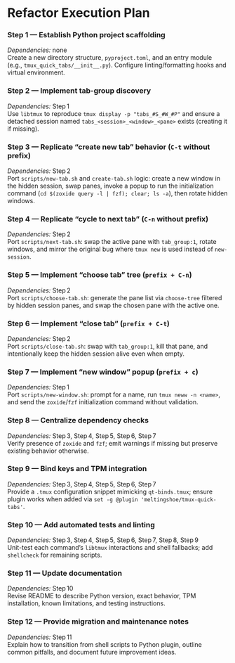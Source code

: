 # Refactor Execution Plan

### Step 1 — Establish Python project scaffolding
*Dependencies:* none  
Create a new directory structure, `pyproject.toml`, and an entry module (e.g., `tmux_quick_tabs/__init__.py`). Configure linting/formatting hooks and virtual environment.

### Step 2 — Implement tab‑group discovery
*Dependencies:* Step 1  
Use `libtmux` to reproduce `tmux display -p "tabs_#S_#W_#P"` and ensure a detached session named `tabs_<session>_<window>_<pane>` exists (creating it if missing).

### Step 3 — Replicate “create new tab” behavior (`C‑t` without prefix)
*Dependencies:* Step 2  
Port `scripts/new-tab.sh` and `create-tab.sh` logic: create a new window in the hidden session, swap panes, invoke a popup to run the initialization command (`cd $(zoxide query -l | fzf); clear; ls -a`), then rotate hidden windows.

### Step 4 — Replicate “cycle to next tab” (`C‑n` without prefix)
*Dependencies:* Step 2  
Port `scripts/next-tab.sh`: swap the active pane with `tab_group:1`, rotate windows, and mirror the original bug where `tmux new` is used instead of `new-session`.

### Step 5 — Implement “choose tab” tree (`prefix + C‑n`)
*Dependencies:* Step 2  
Port `scripts/choose-tab.sh`: generate the pane list via `choose-tree` filtered by hidden session panes, and swap the chosen pane with the active one.

### Step 6 — Implement “close tab” (`prefix + C‑t`)
*Dependencies:* Step 2  
Port `scripts/close-tab.sh`: swap with `tab_group:1`, kill that pane, and intentionally keep the hidden session alive even when empty.

### Step 7 — Implement “new window” popup (`prefix + c`)
*Dependencies:* Step 1  
Port `scripts/new-window.sh`: prompt for a name, run `tmux neww -n <name>`, and send the `zoxide`/`fzf` initialization command without validation.

### Step 8 — Centralize dependency checks
*Dependencies:* Step 3, Step 4, Step 5, Step 6, Step 7  
Verify presence of `zoxide` and `fzf`; emit warnings if missing but preserve existing behavior otherwise.

### Step 9 — Bind keys and TPM integration
*Dependencies:* Step 3, Step 4, Step 5, Step 6, Step 7  
Provide a `.tmux` configuration snippet mimicking `qt-binds.tmux`; ensure plugin works when added via `set -g @plugin 'meltingshoe/tmux-quick-tabs'`.

### Step 10 — Add automated tests and linting
*Dependencies:* Step 3, Step 4, Step 5, Step 6, Step 7, Step 8, Step 9  
Unit-test each command’s `libtmux` interactions and shell fallbacks; add `shellcheck` for remaining scripts.

### Step 11 — Update documentation
*Dependencies:* Step 10  
Revise README to describe Python version, exact behavior, TPM installation, known limitations, and testing instructions.

### Step 12 — Provide migration and maintenance notes
*Dependencies:* Step 11  
Explain how to transition from shell scripts to Python plugin, outline common pitfalls, and document future improvement ideas.
